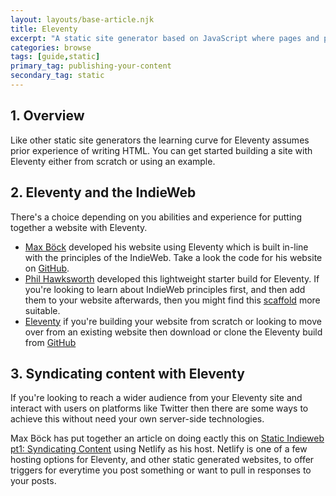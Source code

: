 ```yaml
---
layout: layouts/base-article.njk
title: Eleventy
excerpt: "A static site generator based on JavaScript where pages and posts can be generated with any kind of templating engine of the user's choosing."
categories: browse
tags: [guide,static]
primary_tag: publishing-your-content
secondary_tag: static
---
```


## 1. Overview
Like other static site generators the learning curve for Eleventy assumes prior experience of writing HTML. You can get started building a site with Eleventy either from scratch or using an example.

## 2. Eleventy and the IndieWeb
There's a choice depending on you abilities and experience for putting together a website with Eleventy.

- [Max Böck](https://mxb.dev/) developed his website using Eleventy which is built in-line with the principles of the IndieWeb. Take a look the code for his website on [GitHub](https://github.com/maxboeck/mxb).
- [Phil Hawksworth](https://www.hawksworx.com/speaking) developed this lightweight starter build for Eleventy. If you're looking to learn about IndieWeb principles first, and then add them to your website afterwards, then you might find this [scaffold](https://www.hawksworx.com/speaking) more suitable.
- [Eleventy](https://www.11ty.io/) if you're building your website from scratch or looking to move over from an existing website then download or clone the Eleventy build from [GitHub](https://github.com/11ty/eleventy/)

## 3. Syndicating content with Eleventy
If you're looking to reach a wider audience from your Eleventy site and interact with users on platforms like Twitter then there are some ways to achieve this without need your own server-side technologies.

Max Böck has put together an article on doing eactly this on [Static Indieweb pt1: Syndicating Content](https://mxb.dev/blog/syndicating-content-to-twitter-with-netlify-functions/) using Netlify as his host. Netlify is one of a few hosting options for Eleventy, and other static generated websites, to offer triggers for everytime you post something or want to pull in responses to your posts.